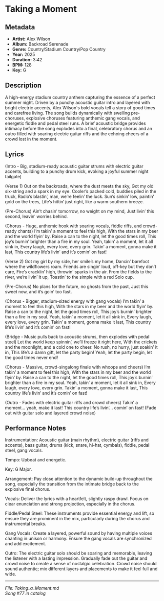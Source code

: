 # Taking a Moment

## Metadata
- **Artist:** Alex Wilson
- **Album:** Backroad Serenade
- **Genre:** Country/Stadium Country/Pop Country
- **Year:** 2025
- **Duration:** 3:42
- **BPM:** 128
- **Key:** G

## Description
A high-energy stadium country anthem capturing the essence of a perfect summer night. Driven by a punchy acoustic guitar intro and layered with bright electric accents, Alex Wilson's bold vocals tell a story of good times and carefree living. The song builds dynamically with swelling pre-choruses, explosive choruses featuring anthemic gang vocals, and energetic fiddle and pedal steel runs. A brief acoustic bridge provides intimacy before the song explodes into a final, celebratory chorus and an outro filled with soaring electric guitar riffs and the echoing cheers of a crowd lost in the moment.

## Lyrics

(Intro - Big, stadium-ready acoustic guitar strums with electric guitar accents, building to a punchy drum kick, evoking a joyful summer night tailgate)

(Verse 1)
Out on the backroads, where the dust meets the sky,
Got my old six-string and a spark in my eye.
Cooler’s packed cold, buddies piled in the truck,
Radio’s blastin’, man, we’re feelin’ the luck.
Sun’s sinkin’ low, paintin’ gold on the trees,
Life’s hittin’ just right, like a warm southern breeze.

(Pre-Chorus)
Ain’t chasin’ tomorrow, no weight on my mind,
Just livin’ this second, leavin’ worries behind.

(Chorus - Huge, anthemic hook with soaring vocals, fiddle riffs, and crowd-ready chants)
I’m takin’ a moment to feel this high,
With the stars in my beer and the world flyin’ by.
Raise a can to the night, let the good times roll,
This joy’s burnin’ brighter than a fire in my soul.
Yeah, takin’ a moment, let it all sink in,
Every laugh, every love, every grin.
Takin’ a moment, gonna make it last,
This country life’s livin’ and it’s comin’ on fast!

(Verse 2)
Got my girl by my side, her smile’s my home,
Dancin’ barefoot where the wildflowers roam.
Friends are singin’ loud, off-key but they don’t care,
Fire’s cracklin’ high, throwin’ sparks in the air.
From the fields to the river, we’re livin’ it up,
Toastin’ to the simple with a red Solo cup.

(Pre-Chorus)
No plans for the future, no ghosts from the past,
Just this sweet now, and it’s goin’ too fast.

(Chorus - Bigger, stadium-sized energy with gang vocals)
I’m takin’ a moment to feel this high,
With the stars in my beer and the world flyin’ by.
Raise a can to the night, let the good times roll,
This joy’s burnin’ brighter than a fire in my soul.
Yeah, takin’ a moment, let it all sink in,
Every laugh, every love, every grin.
Takin’ a moment, gonna make it last,
This country life’s livin’ and it’s comin’ on fast!

(Bridge - Music pulls back to acoustic strums, then explodes with pedal steel)
Let the world keep spinnin’, we’ll freeze it right here,
With the crickets and the moonlight, and a cold one to cheer.
No rush, no hurry, just soakin’ it in,
This life’s a damn gift, let the party begin!
Yeah, let the party begin, let the good times never end!

(Chorus - Massive, crowd-singalong finale with whoops and cheers)
I’m takin’ a moment to feel this high,
With the stars in my beer and the world flyin’ by.
Raise a can to the night, let the good times roll,
This joy’s burnin’ brighter than a fire in my soul.
Yeah, takin’ a moment, let it all sink in,
Every laugh, every love, every grin.
Takin’ a moment, gonna make it last,
This country life’s livin’ and it’s comin’ on fast!

(Outro - Fades with electric guitar riffs and crowd cheers)
Takin’ a moment... yeah, make it last!
This country life’s livin’... comin’ on fast!
(Fade out with guitar solo and layered crowd noise)

## Performance Notes

Instrumentation: Acoustic guitar (main rhythm), electric guitar (riffs and accents), bass guitar, drums (kick, snare, hi-hat, cymbals), fiddle, pedal steel, gang vocals.

Tempo: Upbeat and energetic.

Key: G Major.

Arrangement: Pay close attention to the dynamic build-up throughout the song, especially the transition from the intimate bridge back to the explosive final chorus.

Vocals: Deliver the lyrics with a heartfelt, slightly raspy drawl. Focus on clear enunciation and strong projection, especially in the chorus.

Fiddle/Pedal Steel: These instruments provide essential energy and lift, so ensure they are prominent in the mix, particularly during the chorus and instrumental breaks.

Gang Vocals: Create a layered, powerful sound by having multiple voices chanting in unison or harmony. Ensure the gang vocals are synchronized and add excitement.

Outro: The electric guitar solo should be soaring and memorable, leaving the listener with a lasting impression. Gradually fade out the guitar and crowd noise to create a sense of nostalgic celebration. Crowd noise should sound authentic; mix different layers and placements to make it feel full and wide.

---
*File: Taking_a_Moment.md*  
*Song #77 in catalog*

